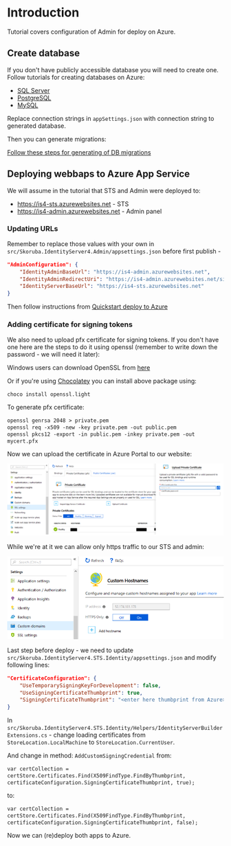 # Introduction

Tutorial covers configuration of Admin for deploy on Azure.


## Create database

If you don't have publicly accessible database you will need to create one. Follow tutorials for creating databases on Azure:

- [SQL Server](https://docs.microsoft.com/en-us/azure/sql-database/sql-database-get-started-portal)
- [PostgreSQL](https://docs.microsoft.com/en-us/azure/postgresql/quickstart-create-server-database-portal)
- [MySQL](https://docs.microsoft.com/en-us/azure/mysql/quickstart-create-mysql-server-database-using-azure-portal)

Replace connection strings in `appSettings.json` with connection string to generated database.

Then you can generate migrations:

[Follow these steps for generating of DB migrations](/README.md#ef-core--data-access)

## Deploying webbaps to Azure App Service

We will assume in the tutorial that STS and Admin were deployed to:

- https://is4-sts.azurewebsites.net - STS
- https://is4-admin.azurewebsites.net - Admin panel


### Updating URLs

Remember to replace those values with your own in `src/Skoruba.IdentityServer4.Admin/appsettings.json` before first publish -

```json
"AdminConfiguration": {
	"IdentityAdminBaseUrl": "https://is4-admin.azurewebsites.net",
	"IdentityAdminRedirectUri": "https://is4-admin.azurewebsites.net/signin-oidc",
	"IdentityServerBaseUrl": "https://is4-sts.azurewebsites.net"
}
```

Then follow instructions from [Quickstart deploy to Azure](https://docs.microsoft.com/en-us/visualstudio/deployment/quickstart-deploy-to-azure) 


### Adding certificate for signing tokens

We also need to upload pfx certificate for signing tokens. If you don't have one here are the steps to do it using openssl (remember to write down the password - we will need it later):

Windows users can download OpenSSL from [here](https://slproweb.com/products/Win32OpenSSL.html)

Or if you're using [Chocolatey](https://chocolatey.org/) you can install above package using:

```
choco install openssl.light 
```

To generate pfx certificate:

```
openssl genrsa 2048 > private.pem
openssl req -x509 -new -key private.pem -out public.pem
openssl pkcs12 -export -in public.pem -inkey private.pem -out mycert.pfx
```


Now we can upload the certificate in Azure Portal to our website:

![Where to upload](Images/certificate_upload.PNG)

While we're at it we can allow only https traffic to our STS and admin:

![Always https](Images/https_always.PNG)

Last step before deploy - we need to update `src/Skoruba.IdentityServer4.STS.Identity/appsettings.json` and modify following lines:

```json
"CertificateConfiguration": {
    "UseTemporarySigningKeyForDevelopment": false,
    "UseSigningCertificateThumbprint": true,
    "SigningCertificateThumbprint": "<enter here thumbprint from Azure>"
}
```

In `src/Skoruba.IdentityServer4.STS.Identity/Helpers/IdentityServerBuilderExtensions.cs` - change loading certificates from `StoreLocation.LocalMachine` to `StoreLocation.CurrentUser`.

And change in method: `AddCustomSigningCredential` 
from:
```
var certCollection = certStore.Certificates.Find(X509FindType.FindByThumbprint, certificateConfiguration.SigningCertificateThumbprint, true);
```
to:
```
var certCollection = certStore.Certificates.Find(X509FindType.FindByThumbprint, certificateConfiguration.SigningCertificateThumbprint, false);
```


Now we can (re)deploy both apps to Azure.
